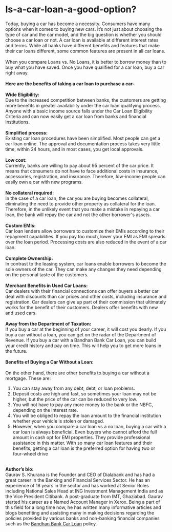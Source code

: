 # Is-a-car-loan-a-good-option?
Today, buying a car has become a necessity. Consumers have many options when it comes to buying new cars. It’s not just about choosing the type of car and the car model, and the big question is whether you should choose a car loan or not. A car loan is available at different interest rates and terms. While all banks have different benefits and features that make their car loans different, some common features are present in all car loans.<br>
<br>When you compare Loans vs. No Loans, it is better to borrow money than to buy what you have saved. Once you have qualified for a car loan, buy a car right away.<br>
<br><b>Here are the benefits of taking a car loan to purchase a car-</b><br>
<br><b>Wide Eligibility:</b><br>
Due to the increased competition between banks, the customers are getting more benefits in greater availability under the car loan qualifying process. Anyone with a basic income source falls under the Car Loan Eligibility Criteria and can now easily get a car loan from banks and financial institutions.<br>
<br><b>Simplified process:</b><br>
Existing car loan procedures have been simplified. Most people can get a car loan online. The approval and documentation process takes very little time, within 24 hours, and in most cases, you get local approvals.<br>
<br><b>Low cost:</b><br>
Currently, banks are willing to pay about 95 percent of the car price. It means that consumers do not have to face additional costs in insurance, accessories, registration, and insurance. Therefore, low-income people can easily own a car with new programs.<br>
<br><b>No collateral required:</b><br>
In the case of a car loan, the car you are buying becomes collateral, eliminating the need to provide other property as collateral for the loan. Therefore, in the unlikely event that you make a mistake in repaying a car loan, the bank will repay the car and not the other borrower's assets.<br>
<br><b>Custom EMIs:</b><br>
Car loan lenders allow borrowers to customize their EMIs according to their repayment capabilities. If you pay too much, lower your EMI as EMI spreads over the loan period. Processing costs are also reduced in the event of a car loan.<br>
<br><b>Complete Ownership:</b><br>
In contrast to the leasing system, car loans enable borrowers to become the sole owners of the car. They can make any changes they need depending on the personal taste of the customers. <br>
<br><b>Merchant Benefits in Used Car Loans:</b><br>
Car dealers with their financial connections can offer buyers a better car deal with discounts than car prices and other costs, including insurance and registration. Car dealers can give up part of their commission that ultimately works for the benefit of their customers. Dealers offer benefits with new and used cars.<br>
<br><b>Away from the Department of Taxation:</b><br>
If you buy a car at the beginning of your career, it will cost you dearly. If you buy a car without a loan, you can get on the radar of the Department of Revenue. If you buy a car with a Bandhan Bank Car Loan, you can build your credit history and pay on time. This will help you to get more loans in the future.<br>
<br><b>Benefits of Buying a Car Without a Loan:</b><br>
<br>On the other hand, there are other benefits to buying a car without a mortgage. These are:<br>
<ol><li>You can stay away from any debt, debt, or loan problems.</li>
<li>Deposit costs are high and fast, so sometimes your loan may not be higher, but the price of the car can be reduced to very low.</li>
<li>You will not have to pay any more money to the bank or the NBFC, depending on the interest rate.</li>
<li>You will be obliged to repay the loan amount to the financial institution whether your vehicle is stolen or damaged.</li>
<li>However, when you compare a car loan vs a no loan, buying a car with a car loan is always beneficial. Even buyers who cannot afford the full amount in cash opt for EMI properties. They provide professional assistance in this matter. With so many car loan features and their benefits, getting a car loan is the preferred option for having two or four-wheel drive</li></ol><br>
<b>Author’s bio:</b><br>
Gaurav S. Khurana is the Founder and CEO of Dialabank and has had a great career in the Banking and Financial Services Sector. He has an experience of 18 years in the sector and has worked at Senior Roles including National Sales Head at ING Investment Management India and as the Vice President Citibank. A post-graduate from IMT, Ghaziabad. Gaurav started his career as a Named Account Manager in Xerox.
Being a part of this field for a long time now, he has written many informative articles and blogs benefiting and assisting many in making decisions regarding the policies provided by various banks and non-banking financial companies such as the <a href="https://www.dialabank.com/car-loan/bandhan-bank-car-loan/">Bandhan Bank Car Loan</a> policy.
